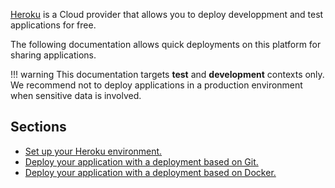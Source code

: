 [Heroku](https://heroku.com) is a Cloud provider that allows you to deploy developpment
and test applications for free.

The following documentation allows quick deployments on this platform for sharing applications.

!!! warning
    This documentation targets **test** and **development** contexts only. We recommend not
    to deploy applications in a production environment when sensitive data is involved.

## Sections

- [Set up your Heroku environment.](setup.md)
- [Deploy your application with a deployment based on Git.](git.md)
- [Deploy your application with a deployment based on Docker.](docker.md)
